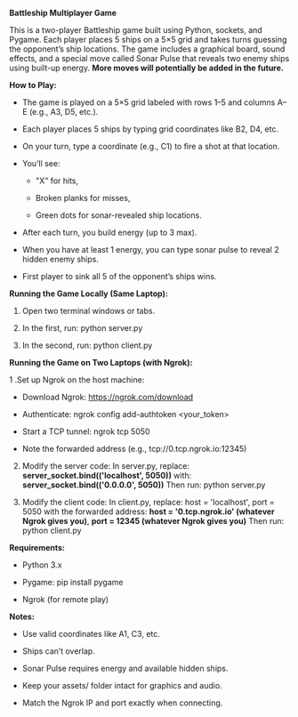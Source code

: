 **Battleship Multiplayer Game**

This is a two-player Battleship game built using Python, sockets, and Pygame. Each player places 5 ships on a 5×5 grid and takes turns guessing the opponent’s ship locations. The game includes a graphical board, sound effects, and a special move called Sonar Pulse that reveals two enemy ships using built-up energy. **More moves will potentially be added in the future.**

**How to Play:**

- The game is played on a 5×5 grid labeled with rows 1–5 and columns A–E (e.g., A3, D5, etc.).

- Each player places 5 ships by typing grid coordinates like B2, D4, etc.

- On your turn, type a coordinate (e.g., C1) to fire a shot at that location.

- You’ll see:

  - "X" for hits,

  - Broken planks for misses,

  - Green dots for sonar-revealed ship locations.

- After each turn, you build energy (up to 3 max).

- When you have at least 1 energy, you can type sonar pulse to reveal 2 hidden enemy ships.

- First player to sink all 5 of the opponent’s ships wins.

**Running the Game Locally (Same Laptop):**

1. Open two terminal windows or tabs.

2. In the first, run: python server.py

3. In the second, run: python client.py

**Running the Game on Two Laptops (with Ngrok):**

1 .Set up Ngrok on the host machine:

 - Download Ngrok: https://ngrok.com/download

 - Authenticate: ngrok config add-authtoken <your_token>

 - Start a TCP tunnel: ngrok tcp 5050

 - Note the forwarded address (e.g., tcp://0.tcp.ngrok.io:12345)

2. Modify the server code:
In server.py, replace:
**server_socket.bind(('localhost', 5050))**
with:
**server_socket.bind(('0.0.0.0', 5050))**
Then run: python server.py

3. Modify the client code:
In client.py, replace:
host = 'localhost',
port = 5050
with the forwarded address:
**host = '0.tcp.ngrok.io' (whatever Ngrok gives you)**,
**port = 12345 (whatever Ngrok gives you)**
Then run: python client.py

**Requirements:**

- Python 3.x

- Pygame: pip install pygame

- Ngrok (for remote play)

**Notes:**

- Use valid coordinates like A1, C3, etc.

- Ships can’t overlap.

- Sonar Pulse requires energy and available hidden ships.

- Keep your assets/ folder intact for graphics and audio.

- Match the Ngrok IP and port exactly when connecting.
